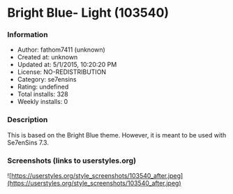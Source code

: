 # Bright Blue- Light (103540)

### Information
- Author: fathom7411 (unknown)
- Created at: unknown
- Updated at: 5/1/2015, 10:20:20 PM
- License: NO-REDISTRIBUTION
- Category: se7ensins
- Rating: undefined
- Total installs: 328
- Weekly installs: 0


### Description
This is based on the Bright Blue theme. However, it is meant to be used with Se7enSins 7.3.


### Screenshots (links to userstyles.org)
![https://userstyles.org/style_screenshots/103540_after.jpeg](https://userstyles.org/style_screenshots/103540_after.jpeg)


